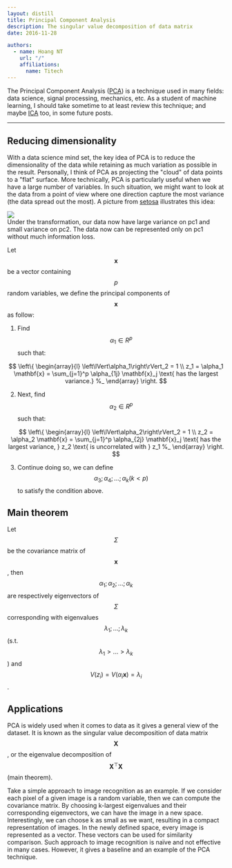 ```yaml
---
layout: distill
title: Principal Component Analysis
description: The singular value decomposition of data matrix
date: 2016-11-28

authors:
  - name: Hoang NT
    url: "/"
    affiliations:
      name: Titech
---
```


The Principal Component Analysis ([PCA](https://en.wikipedia.org/wiki/Principal_component_analysis)) is a technique used in many fields: data science, signal processing, mechanics, etc. As a student of machine learning, I should take sometime to at least review this technique; and maybe [ICA](https://en.wikipedia.org/wiki/Independent_component_analysis) too, in some future posts. 

---

## Reducing dimensionality

With a data science mind set, the key idea of PCA is to reduce the dimensionality of the data while retaining as much variation as possible in the result. Personally, I think of PCA as projecting the "cloud" of data points to a "flat" surface. More technically, PCA is particularly useful when we have a large number of variables. In such situation, we might want to look at the data from a point of view where one direction capture the most variance (the data spread out the most). A picture from [setosa](http://setosa.io/ev/principal-component-analysis/) illustrates this idea:   

<div class="row mt-3">
     <div class="col-sm mt-3 mt-md-0">                                            
         <img class="img-fluid rounded z-depth-0" src="{{ site.baseurl }}/assets/img/pca_2d.png" data-zoomable>
     </div>
 </div>             
<div class="caption">
Under the transformation, our data now have large variance on pc1 and small variance on pc2. The data now can be represented only on pc1 without much information loss.
</div>

Let $$\mathbf{x}$$ be a vector containing $$p$$ random variables, we define the principal components of $$\mathbf{x}$$ as follow:

1. Find $$\alpha_1 \in R^p$$ such that:

$$
\left\{ 
\begin{array}{l}
\left\lVert\alpha_1\right\rVert_2 = 1 \\ 
z_1 = \alpha_1 \mathbf{x} = \sum_{j=1}^p \alpha_{1j} \mathbf{x}_j \text{ has the largest variance.} %_
\end{array}
\right. 
$$ 

2. Next, find $$\alpha_2 \in R^p$$ such that:

$$
\left\{ 
\begin{array}{l}
\left\lVert\alpha_2\right\rVert_2 = 1 \\ 
z_2 = \alpha_2 \mathbf{x} = \sum_{j=1}^p \alpha_{2j} \mathbf{x}_j \text{ has the largest variance, } z_2 \text{ is uncorrelated with } z_1 %_
\end{array}
\right. 
$$ 

3. Continue doing so, we can define $$\alpha_3; \alpha_4;... ;\alpha_k (k < p)$$ to satisfy the condition above.

## Main theorem

Let $$\Sigma$$ be the covariance matrix of $$\mathbf{x}$$, then $$\alpha_1; \alpha_2;... ;\alpha_k$$ are respectively eigenvectors of $$\Sigma$$ corresponding with eigenvalues $$\lambda_1; ...; \lambda_k$$ (s.t. $$\lambda_1 > ... > \lambda_k$$) and $$V(z_i) = V(\alpha_i \mathbf{x}) = \lambda_i$$.

## Applications

PCA is widely used when it comes to data as it gives a general view of the dataset. It is known as the singular value decomposition of data matrix $$\mathbf{X}$$, or the eigenvalue decomposition of $$\mathbf{X}^\top\mathbf{X}$$ (main theorem).

Take a simple approach to image recognition as an example. If we consider each pixel of a given image is a random variable, then we can compute the covariance matrix. By choosing k-largest eigenvalues and their corresponding eigenvectors, we can have the image in a new space. Interestingly, we can choose k as small as we want, resulting in a compact representation of images. In the newly defined space, every image is represented as a vector. These vectors can be used for similarity comparison. Such approach to image recognition is naïve and not effective in many cases. However, it gives a baseline and an example of the PCA technique. 
